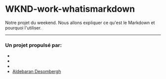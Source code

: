 # WKND-work-whatismarkdown
Notre projet du weekend. Nous allons expliquer ce qu'est le Markdown et pourquoi l'utiliser.

***

### Un projet propulsé par:
*
*
*
* [Aldebaran Desombergh](https://github.com/adesombergh)
